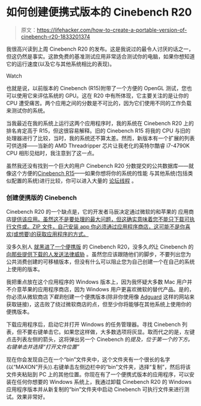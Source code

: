# 如何创建便携式版本的 Cinebench R20

> 原文：<https://lifehacker.com/how-to-create-a-portable-version-of-cinebench-r20-1833201374>

我很高兴读到上周 Cinebench R20 的发布。这是我说过的最令人讨厌的话之一，但这仍然是事实。这款免费的基准测试应用非常适合测试你的电脑，如果你想知道它的运行速度(以及它与其他系统相比的表现)。

Watch

也就是说，以前版本的 Cinebench (R15)附带了一个方便的 OpenGL 测试，您也可以使用它来评估系统的 GPU。这在 R20 中有所体现，它主要关注的是让你的 CPU 遭受痛苦。两个应用之间的分数是不可比的，因为它们使用不同的工作负载来测试你的系统。

当我最近在我的系统上运行这两个应用程序时，我的系统在 Cinebench R20 上的排名肯定高于 R15，但这很容易解释。旧的 Cinebench R15 将我的 CPU 与旧的处理器进行了比较，当时，我的系统还不算太差。然而，新版本有一个扩展的列表可供选择——当新的 AMD Threadripper 芯片让我老化的英特尔酷睿 i7-4790K CPU 相形见绌时，我注意到了这一点。

虽然我还没有找到一个巨大的用户 Cinebench R20 分数提交的公共数据库——就像这个方便的[Cinebench R15](https://us.rebusfarm.net/en/tempbench?view=benchmark)——如果你想将你的系统的性能 与其他系统(包括类似配置的系统)进行比较，你可以进入大量的 [论坛线程](https://linustechtips.com/main/topic/62476-post-your-cinebench-r2015r1152003-scores-over-1000-submissions/) 。

### 创建便携版的 Cinebench

Cinebench R20 的一个缺点是，它的开发者马辰决定通过微软的和苹果的 应用商店[提供该应用。虽然这不是要处理的最大问题，但这确实意味着您不能只下载可执行文件或。ZIP 文件，自己安装 app 你必须通过应用程序商店，这可能不是你喜欢(或想要)的获取应用程序的方式。](https://www.maxon.net/www.maxon.net/cb_r20_dl_ap)

没多久别人 [就黑进了一个便携版](https://www.techpowerup.com/253317/maxon-releases-cinebench-r20-benchmark) 的 Cinebench R20，没多久*的*让 Cinebench 的 [向那些提供下载的人发送法律威胁](https://www.techpowerup.com/253402/maxon-sends-legal-threats-to-pc-enthusiast-websites-hosting-portable-cinebench-r20-downloads) 。虽然您应该跟随他们的脚步，不要列出您为公共消费创建的可移植版本，但没有什么可以阻止您为自己创建一个在自己的系统上使用的版本。

我把重点放在这个应用程序的 Windows 版本上，因为我怀疑大多数 Mac 用户并不介意苹果的应用程序商店，因为 Windows 用户更喜欢微软的替代产品。是的，你必须从微软商店*下载到*创建一个便携版本(除非你使用像 [Adguard](https://store.rg-adguard.net/) 这样的网站来获取链接)，这击败了绕过微软商店的点，但至少你将能够在其他系统上使用你的便携版本。

下载应用程序后，启动它并打开 Windows 的任务管理器。寻找 Cinebench 列表，但不要右键单击它。如果您这样做，大多数选项将灰显。取而代之的是，左键点击列表左侧的箭头，这将弹出另一个 Cinebench 的*提及，位于第一个的下方。右键单击并选择“打开文件位置”*

现在你会发现自己在一个“bin”文件夹中，这个文件夹有一个很长的名字(以“MAXON”开头)).右键单击左侧边栏中的“bin”文件夹，选择“复制”，然后将该文件夹粘贴到 PC 上的其他位置。你现在有了一个便携式版本的应用程序，可以安装在任何你想要的 Windows 系统上，我通过卸载 Cinebench R20 的 Windows 应用程序版本并从新复制的“bin”文件夹中启动 Cinebench 可执行文件来进行测试。效果非常好。